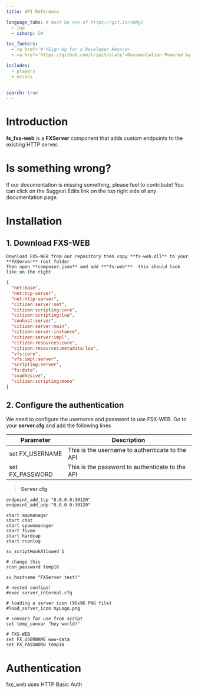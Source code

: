 ```yaml
---
title: API Reference

language_tabs: # must be one of https://git.io/vQNgJ
  - lua
  - csharp: C#

toc_footers:
  - <a href='#'>Sign Up for a Developer Key</a>
  - <a href='https://github.com/tripit/slate'>Documentation Powered by Slate</a>

includes:
  - players
  - errors
 

search: true
---
```


# Introduction
**fs_fxs-web** is a **FXServer** component that adds custom endpoints to the existing HTTP server.

# Is something wrong?

If our documentation is missing something, please feel to contribute!
You can click on the Suggest Edits link on the top right side of any documentation page.

# Installation

## 1. Download FXS-WEB
    Download FXS-WEB from our repository then copy **fs-web.dll** to your **FXServer** root folder  
    Then open **composer.json** and add **"fs:web"**  this should look like on the right

```JSON
{
  "net:base",
  "net:tcp-server",
  "net:http-server",
  "citizen:server:net",
  "citizen:scripting:core",
  "citizen:scripting:lua",
  "conhost:server",
  "citizen:server:main",
  "citizen:server:instance",
  "citizen:server:impl",
  "citizen:resources:core",
  "citizen:resources:metadata:lua",
  "vfs:core",
  "vfs:impl:server",
  "scripting:server",
  "fs:data",
  "svadhesive",
  "citizen:scripting:mono"
}
```
## 2. Configure the authentication

We need to configure the username and password to use FSX-WEB.
Go to your **server.cfg** and add the following lines

|Parameter|Description|
|---|---|
|set FX_USERNAME|This is the username to authenticate to the API|
|set FX_PASSWORD|This is the password to authenticate to the API|

>**Server.cfg**

```
endpoint_add_tcp "0.0.0.0:30120"
endpoint_add_udp "0.0.0.0:30120"

start mapmanager
start chat
start spawnmanager
start fivem
start hardcap
start rconlog

sv_scriptHookAllowed 1

# change this
rcon_password temp16

sv_hostname "FXServer test!"

# nested configs!
#exec server_internal.cfg

# loading a server icon (96x96 PNG file)
#load_server_icon myLogo.png

# convars for use from script
set temp_convar "hey world!"

# FXS-WEB
set FX_USERNAME www-data
set FX_PASSWORD temp16
```

# Authentication

fxs_web uses HTTP Basic Auth

